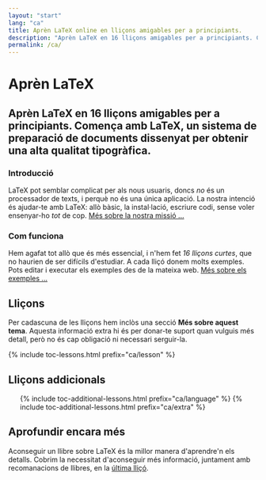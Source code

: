 ```yaml
---
layout: "start"
lang: "ca"
title: Aprèn LaTeX online en lliçons amigables per a principiants.
description: "Aprèn LaTeX en 16 lliçons amigables per a principiants. Comença amb LaTeX, un sistema de preparació de documents dissenyat per obtenir una alta qualitat tipogràfica."
permalink: /ca/
---
```


# Aprèn LaTeX

<h2 class="heading__introduction">Aprèn LaTeX en 16 lliçons amigables per a principiants. Comença amb LaTeX, un sistema de preparació de documents dissenyat per obtenir una alta qualitat tipogràfica.</h2>

<div
  class="text-columns">
  <section>
    <h3 class="text-columns__heading">Introducció</h3>
    <p>LaTeX pot semblar complicat per als nous usuaris, doncs <em>no</em> és un processador de texts, i perquè no és una única aplicació. La nostra intenció és ajudar-te amb LaTeX: allò bàsic, la instal·lació, escriure codi, sense voler ensenyar-ho <em>tot</em> de cop. <a href="./mission">Més sobre la nostra missió &hellip;</a></p>
  </section>
  <section>
    <h3 class="text-columns__heading">Com funciona</h3>
      <p>Hem agafat tot allò que és més essencial, i n'hem fet <em>16 lliçons curtes</em>, que no haurien de ser difícils d'estudiar. A cada lliçó donem molts exemples. Pots editar i executar els exemples des de la mateixa web. <a href="./help#examples">Més sobre els exemples &hellip;</a></p>
  </section>
</div>

<h2 class="heading__toc" id="toc">Lliçons</h2>

<p class="paragraph__toc">Per cadascuna de les lliçons hem inclòs una secció <b>Més sobre aquest tema</b>. Aquesta informació extra hi és per donar-te suport quan vulguis més detall, però no és cap obligació ni necessari serguir-la.</p>

{% include toc-lessons.html prefix="ca/lesson" %}

<h2 class="heading__toc">Lliçons addicionals</h2>
<ul class="lessons-toc">
  {% include toc-additional-lessons.html prefix="ca/language" %}
  {% include toc-additional-lessons.html prefix="ca/extra" %}
</ul>

## Aprofundir encara més

Aconseguir un llibre sobre LaTeX és la millor manera d'aprendre'n els detalls. Cobrim la necessitat d'aconseguir més informació, juntament amb recomanacions de llibres, en la [última lliçó](./lesson-16).
